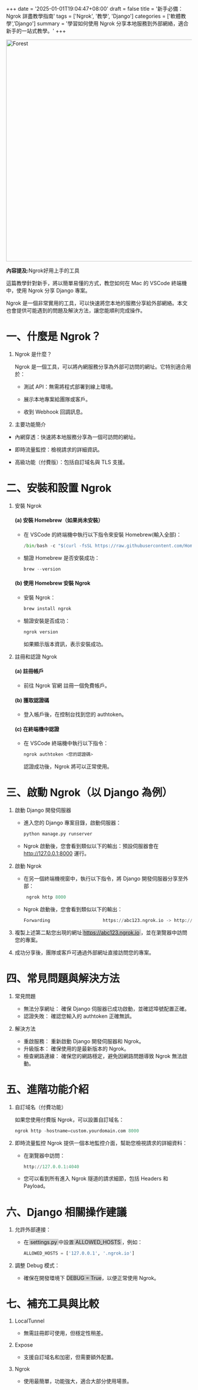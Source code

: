 +++
date = '2025-01-01T19:04:47+08:00'
draft = false
title = '新手必備：Ngrok 詳盡教學指南'
tags = ['Ngrok', '教學', 'Django']
categories = ['軟體教學','Django']
summary = '學習如何使用 Ngrok 分享本地服務到外部網絡，適合新手的一站式教學。'
+++

<img src="/images/article/startngrok.jpg" alt="Forest" width="600px">
<br>
<p style="color:"><strong>內容提及:</strong>Ngrok好用上手的工具</p>
這篇教學針對新手，將以簡單易懂的方式，教您如何在 Mac 的 VSCode 終端機中，使用 Ngrok 分享 Django 專案。

<!--more-->

Ngrok 是一個非常實用的工具，可以快速將您本地的服務分享給外部網絡。本文也會提供可能遇到的問題及解決方法，讓您能順利完成操作。

# 一、什麼是 Ngrok？

1. Ngrok 是什麼？

   Ngrok 是一個工具，可以將內網服務分享為外部可訪問的網址。它特別適合用於：

   - 測試 API：無需將程式部署到線上環境。

   - 展示本地專案給團隊或客戶。

   - 收到 Webhook 回調訊息。

2. 主要功能簡介

- 內網穿透：快速將本地服務分享為一個可訪問的網址。

- 即時流量監控：檢視請求的詳細資訊。

- 高級功能（付費版）：包括自訂域名與 TLS 支援。

# 二、安裝和設置 Ngrok

1.  安裝 Ngrok

    #### (a) 安裝 Homebrew（如果尚未安裝）

    - 在 VSCode 的終端機中執行以下指令來安裝 Homebrew(輸入全部)：

      ```py
      /bin/bash -c "$(curl -fsSL https://raw.githubusercontent.com/Homebrew/install/HEAD/install.sh)"
      ```

    - 驗證 Homebrew 是否安裝成功：
      ```py
      brew --version
      ```

    #### (b) 使用 Homebrew 安裝 Ngrok

    - 安裝 Ngrok：

      ```py
      brew install ngrok
      ```

    - 驗證安裝是否成功：
      ```py
      ngrok version
      ```
      如果顯示版本資訊，表示安裝成功。

2.  註冊和認證 Ngrok

    #### (a) 註冊帳戶

    - 前往 Ngrok 官網 註冊一個免費帳戶。

    #### (b) 獲取認證碼

    - 登入帳戶後，在控制台找到您的 authtoken。

    #### (c) 在終端機中認證

    - 在 VSCode 終端機中執行以下指令：

      ```py
      ngrok authtoken <您的認證碼>
      ```

      認證成功後，Ngrok 將可以正常使用。

# 三、啟動 Ngrok（以 Django 為例）

1. 啟動 Django 開發伺服器

   - 進入您的 Django 專案目錄，啟動伺服器：
     ```py
     python manage.py runserver
     ```
   - Ngrok 啟動後，您會看到類似以下的輸出：預設伺服器會在 http://127.0.0.1:8000 運行。

2. 啟動 Ngrok

   - 在另一個終端機視窗中，執行以下指令，將 Django 開發伺服器分享至外部：

     ```py
      ngrok http 8000
     ```

   - Ngrok 啟動後，您會看到類似以下的輸出：

     ```py
     Forwarding                    https://abc123.ngrok.io -> http://127.0.0.1:8000
     ```

3. 複製上述第二點您出現的網址<span style="background:	#D0D0D0"> https://abc123.ngrok.io </span>，並在瀏覽器中訪問您的專案。

4. 成功分享後，團隊或客戶可通過外部網址直接訪問您的專案。

# 四、常見問題與解決方法

1. 常見問題

   - 無法分享網址： 確保 Django 伺服器已成功啟動，並確認埠號配置正確。
   - 認證失敗： 確認您輸入的 authtoken 正確無誤。

2. 解決方法
   - 重啟服務： 重新啟動 Django 開發伺服器和 Ngrok。
   - 升級版本： 確保使用的是最新版本的 Ngrok。
   - 檢查網路連線： 確保您的網路穩定，避免因網路問題導致 Ngrok 無法啟動。

# 五、進階功能介紹

1. 自訂域名（付費功能）

   如果您使用付費版 Ngrok，可以設置自訂域名：

   ```py
   ngrok http -hostname=custom.yourdomain.com 8000
   ```

2. 即時流量監控
   Ngrok 提供一個本地監控介面，幫助您檢視請求的詳細資料：

   - 在瀏覽器中訪問：

     ```py
     http://127.0.0.1:4040
     ```

   - 您可以看到所有進入 Ngrok 隧道的請求細節，包括 Headers 和 Payload。

# 六、Django 相關操作建議

1. 允許外部連接：

   - 在<span style="background:	#D0D0D0"> settings.py </span>中設置<span style="background:	#D0D0D0"> ALLOWED_HOSTS </span>，例如：

     ```py
     ALLOWED_HOSTS = ['127.0.0.1', '.ngrok.io']
     ```

2. 調整 Debug 模式：
   - 確保在開發環境下 <span style="background:	#D0D0D0"> DEBUG = True</span>，以便正常使用 Ngrok。

# 七、補充工具與比較

1. LocalTunnel

   - 無需註冊即可使用，但穩定性稍差。

2. Expose

   - 支援自訂域名和加密，但需要額外配置。

3. Ngrok

   - 使用最簡單，功能強大，適合大部分使用場景。
